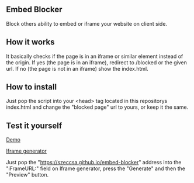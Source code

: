 ## Embed Blocker

Block others ability to embed or iframe your website on client side.

## How it works

It basically checks if the page is in an iframe or similar element instead of the origin. If yes (the page is in an iframe), redirect to /blocked or the given url. If no (the page is not in an iframe) show the index.html.

## How to install

Just pop the script into your &lt;head&gt; tag located in this repositorys index.html and change the "blocked page" url to yours, or keep it the same.

## Test it yourself

<a href="https://szeccsa.github.io/embed-blocker" target="_blank">Demo</a>

<a href="https://www.iframe-generator.com" target="_blank">Iframe generator</a>

Just pop the "https://szeccsa.github.io/embed-blocker" address into the "iFrameURL:" field on Iframe generator, press the "Generate" and then the "Preview" button.

